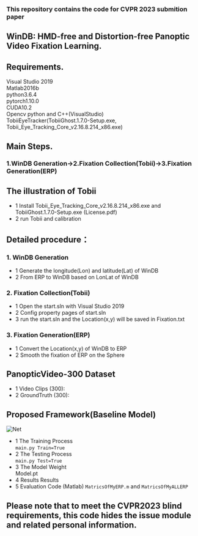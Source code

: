 ### This repository contains the code for CVPR 2023 submition paper 
## WinDB: HMD-free and Distortion-free Panoptic Video Fixation Learning.

## Requirements.
Visual Studio 2019  
Matlab2016b    
python3.6.4  
pytorch1.10.0  
CUDA10.2   
Opencv python and C++(VisualStudio)  
TobiiEyeTracker(TobiiGhost.1.7.0-Setup.exe, Tobii_Eye_Tracking_Core_v2.16.8.214_x86.exe)

## Main Steps.
### 1.WinDB Generation->2.Fixation Collection(Tobii)->3.Fixation Generation(ERP)

## The illustration of Tobii
  * 1 Install Tobii_Eye_Tracking_Core_v2.16.8.214_x86.exe and TobiiGhost.1.7.0-Setup.exe (License.pdf)
  * 2 run Tobii and calibration
## Detailed procedure：
### 1. WinDB Generation
  * 1 Generate the longitude(Lon) and latitude(Lat) of WinDB
  * 2 From ERP to WinDB based on LonLat of WinDB
### 2. Fixation Collection(Tobii)
  * 1 Open the start.sln with Visual Studio 2019
  * 2 Config property pages of start.sln 
  * 3 run the start.sln and the Location(x,y) will be saved in Fixation.txt
### 3. Fixation Generation(ERP)
  * 1 Convert the Location(x,y) of WinDB to ERP
  * 2 Smooth the fixation of ERP on the Sphere

## PanopticVideo-300 Dataset
  * 1 Video Clips (300):
  * 2 GroundTruth (300): 

## Proposed Framework(Baseline Model)
![Net](https://github.com/cvpr-submission/WinDB/tree/main/Figs/Net.png)  
  * 1 The Training Process  
     ```main.py Train=True```
  * 2 The Testing Process  
     ```main.py Test=True```
  * 3 The Model Weight  
     Model.pt
  * 4 Results
     Results
  * 5 Evaluation Code (Matlab)
    ```MatricsOfMyERP.m``` and ```MatricsOfMyALLERP```

## Please note that to meet the CVPR2023 blind requirements, this code hides the issue module and related personal information.
